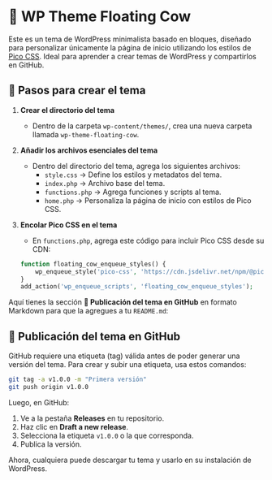 # 🐄 WP Theme Floating Cow  

Este es un tema de WordPress minimalista basado en bloques, diseñado para personalizar únicamente la página de inicio utilizando los estilos de [Pico CSS](https://picocss.com/). Ideal para aprender a crear temas de WordPress y compartirlos en GitHub.  

## 📌 Pasos para crear el tema  

1. **Crear el directorio del tema**  
   - Dentro de la carpeta `wp-content/themes/`, crea una nueva carpeta llamada `wp-theme-floating-cow`.  

2. **Añadir los archivos esenciales del tema**  
   - Dentro del directorio del tema, agrega los siguientes archivos:  
     - `style.css` → Define los estilos y metadatos del tema.  
     - `index.php` → Archivo base del tema.  
     - `functions.php` → Agrega funciones y scripts al tema.  
     - `home.php` → Personaliza la página de inicio con estilos de Pico CSS.  

3. **Encolar Pico CSS en el tema**  
   - En `functions.php`, agrega este código para incluir Pico CSS desde su CDN:  

   ```php
   function floating_cow_enqueue_styles() {
       wp_enqueue_style('pico-css', 'https://cdn.jsdelivr.net/npm/@picocss/pico@1/css/pico.min.css', array(), null);
   }
   add_action('wp_enqueue_scripts', 'floating_cow_enqueue_styles');

Aquí tienes la sección **🚀 Publicación del tema en GitHub** en formato Markdown para que la agregues a tu `README.md`:  


## 🚀 Publicación del tema en GitHub  

GitHub requiere una etiqueta (tag) válida antes de poder generar una versión del tema. Para crear y subir una etiqueta, usa estos comandos:  

```sh
git tag -a v1.0.0 -m "Primera versión"
git push origin v1.0.0
```

Luego, en GitHub:  
1. Ve a la pestaña **Releases** en tu repositorio.  
2. Haz clic en **Draft a new release**.  
3. Selecciona la etiqueta `v1.0.0` o la que corresponda.  
4. Publica la versión.  

Ahora, cualquiera puede descargar tu tema y usarlo en su instalación de WordPress. 
